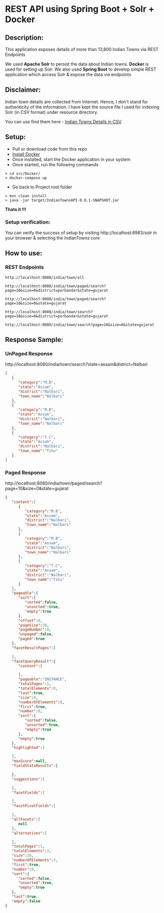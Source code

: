 # REST API using Spring Boot + Solr + Docker

## Description:

This application exposes details of more than 13,800 Indian Towns via REST Endpoints

We used **Apache Solr** to persist the data about Indian towns. **Docker** is used for setting up Solr. We also used **Spring Boot** to develop simple REST application which access Solr & expose the data via endpoints

## Disclaimer: 

Indian town details are collected from Internet. Hence, I don't stand for authenticity of the information. I have kept the source file I used for indexing Solr (in CSV format) under resource directory. 

You can use find them here - [Indian Towns Details in CSV](https://github.com/iamvickyav/SpringBoot-Solr-Using-Docker/tree/master/src/main/resources/solr_index_source)

## Setup:

 - Pull or download code from this repo
 - [Install Docker](https://docs.docker.com/install/) 
 - Once installed, start the Docker application in your system
 - Once started, run the following commands
```
> cd src/Docker/
> docker-compose up
```
 - Go back to Project root folder
```
> mvn clean install
> java -jar target/IndianTownsAPI-0.0.1-SNAPSHOT.jar
```

**Thats it !!!** 
### Setup verification:
You can verify the success of setup by visiting http://localhost:8983/solr in your browser & selecting the IndianTowns core

## How to use:

### REST Endpoints

```
http://localhost:8080/india/town/all

http://localhost:8080/india/town/paged/search?page=10&size=0&district=porbandar&state=gujarat

http://localhost:8080/india/town/paged/search?page=10&size=0&state=gujarat

http://localhost:8080/india/town/search?page=10&size=0&district=porbandar&state=gujarat

http://localhost:8080/india/town/search?page=10&size=0&state=gujarat

```

## Response Sample:

### UnPaged Response

http://localhost:8080/india/town/search?state=assam&district=Nalbari

```json
[  
   {  
      "category":"M.B",
      "state":"Assam",
      "district":"Nalbari",
      "town_name":"Nalbari"
   },
   {  
      "category":"M.B",
      "state":"Assam",
      "district":"Nalbari",
      "town_name":"Nalbari"
   },
   {  
      "category":"T.C",
      "state":"Assam",
      "district":"Nalbari",
      "town_name":"Tihu"
   }
]
```

### Paged Response
http://localhost:8080/india/town/paged/search?page=10&size=0&state=gujarat

```json
{
   "content":[
      {
         "category":"M.B",
         "state":"Assam",
         "district":"Nalbari",
         "town_name":"Nalbari"
      },
      {
         "category":"M.B",
         "state":"Assam",
         "district":"Nalbari",
         "town_name":"Nalbari"
      },
      {
         "category":"T.C",
         "state":"Assam",
         "district":"Nalbari",
         "town_name":"Tihu"
      }
   ],
   "pageable":{
      "sort":{
         "sorted":false,
         "unsorted":true,
         "empty":true
      },
      "offset":0,
      "pageSize":20,
      "pageNumber":0,
      "unpaged":false,
      "paged":true
   },
   "facetResultPages":[

   ],
   "facetQueryResult":{
      "content":[

      ],
      "pageable":"INSTANCE",
      "totalPages":1,
      "totalElements":0,
      "last":true,
      "size":0,
      "numberOfElements":0,
      "first":true,
      "number":0,
      "sort":{
         "sorted":false,
         "unsorted":true,
         "empty":true
      },
      "empty":true
   },
   "highlighted":[

   ],
   "maxScore":null,
   "fieldStatsResults":{

   },
   "suggestions":[

   ],
   "facetFields":[

   ],
   "facetPivotFields":[

   ],
   "allFacets":[
      null
   ],
   "alternatives":[

   ],
   "totalPages":1,
   "totalElements":3,
   "size":20,
   "numberOfElements":3,
   "first":true,
   "number":0,
   "sort":{
      "sorted":false,
      "unsorted":true,
      "empty":true
   },
   "last":true,
   "empty":false
}
```
